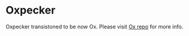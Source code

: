 # Oxpecker 

Oxpecker transistoned to be now Ox. Please visit [Ox repo](https://github.com/wawandco/ox) for more info.
